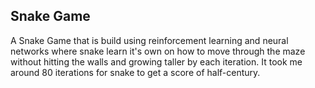 ## Snake Game
A Snake Game that is build using reinforcement learning and neural networks where snake learn it's own on how to move through the maze without hitting the walls and growing taller by each iteration. It took me around 
80 iterations for snake to get a score of half-century.
